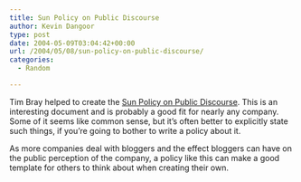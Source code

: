 ```yaml
---
title: Sun Policy on Public Discourse
author: Kevin Dangoor
type: post
date: 2004-05-09T03:04:42+00:00
url: /2004/05/08/sun-policy-on-public-discourse/
categories:
  - Random

---
```

Tim Bray helped to create the [Sun Policy on Public Discourse][1]. This is an interesting document and is probably a good fit for nearly any company. Some of it seems like common sense, but it&#8217;s often better to explicitly state such things, if you&#8217;re going to bother to write a policy about it.

As more companies deal with bloggers and the effect bloggers can have on the public perception of the company, a policy like this can make a good template for others to think about when creating their own.

 [1]: http://www.tbray.org/ongoing/When/200x/2004/05/02/Policy "ongoing · Sun Policy on Public Discourse"